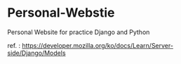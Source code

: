 # Personal-Webstie
Personal Website for practice Django and Python 

ref. : https://developer.mozilla.org/ko/docs/Learn/Server-side/Django/Models